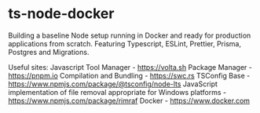 # ts-node-docker

Building a baseline Node setup running in Docker and ready for production applications from scratch. Featuring Typescript, ESLint, Prettier, Prisma, Postgres and Migrations.

Useful sites:
Javascript Tool Manager  - https://volta.sh
Package Manager - https://pnpm.io
Compilation and Bundling - https://swc.rs 
TSConfig Base - https://www.npmjs.com/package/@tsconfig/node-lts
JavaScript implementation of file removal appropriate for Windows platforms - https://www.npmjs.com/package/rimraf
Docker - https://www.docker.com